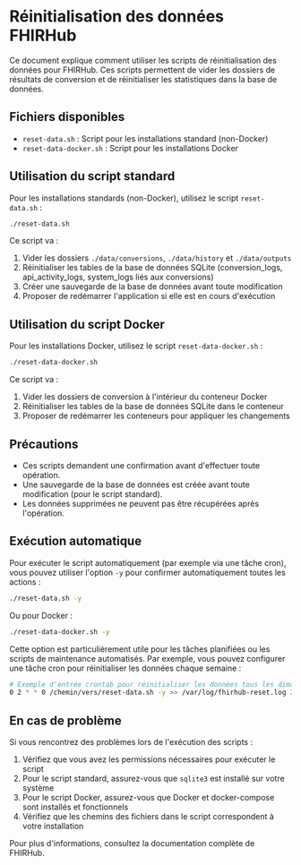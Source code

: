# Réinitialisation des données FHIRHub

Ce document explique comment utiliser les scripts de réinitialisation des données pour FHIRHub. Ces scripts permettent de vider les dossiers de résultats de conversion et de réinitialiser les statistiques dans la base de données.

## Fichiers disponibles

- `reset-data.sh` : Script pour les installations standard (non-Docker)
- `reset-data-docker.sh` : Script pour les installations Docker

## Utilisation du script standard

Pour les installations standards (non-Docker), utilisez le script `reset-data.sh` :

```bash
./reset-data.sh
```

Ce script va :
1. Vider les dossiers `./data/conversions`, `./data/history` et `./data/outputs`
2. Réinitialiser les tables de la base de données SQLite (conversion_logs, api_activity_logs, system_logs liés aux conversions)
3. Créer une sauvegarde de la base de données avant toute modification
4. Proposer de redémarrer l'application si elle est en cours d'exécution

## Utilisation du script Docker

Pour les installations Docker, utilisez le script `reset-data-docker.sh` :

```bash
./reset-data-docker.sh
```

Ce script va :
1. Vider les dossiers de conversion à l'intérieur du conteneur Docker
2. Réinitialiser les tables de la base de données SQLite dans le conteneur
3. Proposer de redémarrer les conteneurs pour appliquer les changements

## Précautions

- Ces scripts demandent une confirmation avant d'effectuer toute opération.
- Une sauvegarde de la base de données est créée avant toute modification (pour le script standard).
- Les données supprimées ne peuvent pas être récupérées après l'opération.

## Exécution automatique

Pour exécuter le script automatiquement (par exemple via une tâche cron), vous pouvez utiliser l'option `-y` pour confirmer automatiquement toutes les actions :

```bash
./reset-data.sh -y
```

Ou pour Docker :

```bash
./reset-data-docker.sh -y
```

Cette option est particulièrement utile pour les tâches planifiées ou les scripts de maintenance automatisés. Par exemple, vous pouvez configurer une tâche cron pour réinitialiser les données chaque semaine :

```bash
# Exemple d'entrée crontab pour réinitialiser les données tous les dimanches à 2h du matin
0 2 * * 0 /chemin/vers/reset-data.sh -y >> /var/log/fhirhub-reset.log 2>&1
```

## En cas de problème

Si vous rencontrez des problèmes lors de l'exécution des scripts :

1. Vérifiez que vous avez les permissions nécessaires pour exécuter le script
2. Pour le script standard, assurez-vous que `sqlite3` est installé sur votre système
3. Pour le script Docker, assurez-vous que Docker et docker-compose sont installés et fonctionnels
4. Vérifiez que les chemins des fichiers dans le script correspondent à votre installation

Pour plus d'informations, consultez la documentation complète de FHIRHub.